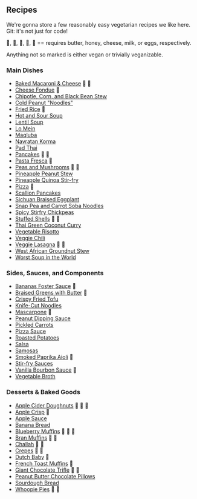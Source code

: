 ## Recipes

We're gonna store a few reasonably easy vegetarian recipes we like
here. Git: it's not just for code!

:butter:, :bee:, :cheese:, :milk_glass:, :egg: == requires butter, honey, cheese,
milk, or eggs, respectively.

Anything not so marked is either vegan or trivially veganizable.

### Main Dishes

- [Baked Macaroni & Cheese](./recipes/mac-and-cheese.md) :butter: :cheese:
- [Cheese Fondue](./recipes/cheese-fondue.md) :cheese:
- [Chipotle, Corn, and Black Bean Stew](./recipes/chipotle-corn-and-black-bean-stew.md)
- [Cold Peanut "Noodles"](./recipes/cold-peanut-noodles.md)
- [Fried Rice](./recipes/fried-rice.md) :egg:
- [Hot and Sour Soup](./recipes/hot-and-sour-soup.md)
- [Lentil Soup](./recipes/lentil-soup.md)
- [Lo Mein](./recipes/lo-mein.md)
- [Maqluba](./recipes/maqluba.md)
- [Navratan Korma](./recipes/navratan-korma.md)
- [Pad Thai](./recipes/pad-thai.md)
- [Pancakes](./recipes/pancakes.md) :butter: :egg:
- [Pasta Fresca](./recipes/pasta-fresca.md) :cheese:
- [Peas and Mushrooms](./recipes/peas-and-mushrooms.md) :butter: :milk_glass:
- [Pineapple Peanut Stew](./recipes/pineapple-peanut-stew.md)
- [Pineapple Quinoa Stir-fry](./recipes/pineapple-quinoa-stir-fry.md)
- [Pizza](./recipes/pizza.md) :cheese:
- [Scallion Pancakes](./recipes/scallion-pancakes.md)
- [Sichuan Braised Eggplant](./recipes/sichuan-braised-eggplant.md)
- [Snap Pea and Carrot Soba Noodles](./recipes/snap-pea-and-carrot-soba-noodles.md)
- [Spicy Stirfry Chickpeas](./recipes/spicy-stirfry-chickpeas.md)
- [Stuffed Shells](./recipes/stuffed-shells.md) :cheese: :egg:
- [Thai Green Coconut Curry](./recipes/thai-green-coconut-curry.md)
- [Vegetable Risotto](./recipes/vegetable-risotto.md)
- [Veggie Chili](./recipes/veggie-chili.md)
- [Veggie Lasagna](./recipes/lasagna.md) :cheese: :egg:
- [West African Groundnut Stew](./recipes/west-african-groundnut-stew.md)
- [Worst Soup in the World](./recipes/worst-soup-in-the-world.md)

### Sides, Sauces, and Components

- [Bananas Foster Sauce](./recipes/bananas-foster-sauce.md) :butter:
- [Braised Greens with Butter](./recipes/braised-greens-with-butter.md) :butter:
- [Crispy Fried Tofu](./recipes/crispy-fried-tofu.md)
- [Knife-Cut Noodles](./recipes/knife-cut-noodles.md)
- [Mascarpone](./recipes/mascarpone.md) :milk_glass:
- [Peanut Dipping Sauce](./recipes/peanut-sauce.md)
- [Pickled Carrots](./recipes/pickled-carrots.md)
- [Pizza Sauce](./recipes/pizza-sauce.md)
- [Roasted Potatoes](./recipes/roasted-potatoes.md)
- [Salsa](./recipes/salsa.md)
- [Samosas](./recipes/samosas.md)
- [Smoked Paprika Aioli](./recipes/smoked-paprika-aioli.md) :egg:
- [Stir-fry Sauces](./recipes/stir-fry-sauces.md)
- [Vanilla Bourbon Sauce](./recipes/vanilla-bourbon-sauce.md) :egg:
- [Vegetable Broth](./recipes/vegetable-broth.md)

### Desserts & Baked Goods

- [Apple Cider Doughnuts](./recipes/apple-cider-doughnuts.md) :butter: :milk_glass: :egg:
- [Apple Crisp](./recipes/apple-crisp.md) :butter:
- [Apple Sauce](./recipes/apple-sauce.md)
- [Banana Bread](./recipes/banana-bread.md)
- [Blueberry Muffins](./recipes/blueberry-muffins.md) :butter: :milk_glass: :egg:
- [Bran Muffins](./recipes/bran-muffins.md) :bee: :egg:
- [Challah](./recipes/challah.md) :bee: :egg:
- [Crepes](./recipes/crepes.md) :butter: :egg:
- [Dutch Baby](./recipes/dutch-baby.md) :egg:
- [French Toast Muffins](./recipes/french-toast-muffins.md) :egg:
- [Giant Chocolate Trifle](./recipes/giant-chocolate-trifle.md) :egg: :milk_glass:
- [Peanut Butter Chocolate Pillows](./recipes/peanut-butter-chocolate-pillows.md)
- [Sourdough Bread](./recipes/sourdough-bread.md)
- [Whoopie Pies](./recipes/whoopie-pies.md) :egg: :milk_glass:
